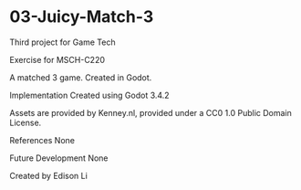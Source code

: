 # 03-Juicy-Match-3
Third project for Game Tech

Exercise for MSCH-C220

A matched 3 game. Created in Godot.

Implementation
Created using Godot 3.4.2

Assets are provided by Kenney.nl, provided under a CC0 1.0 Public Domain License.

References
None

Future Development
None

Created by
Edison Li
